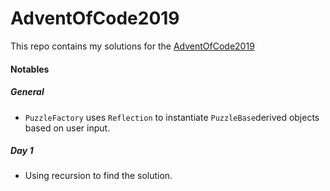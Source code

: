 # AdventOfCode2019
This repo contains my solutions for the [AdventOfCode2019](https://adventofcode.com/2019)

#### Notables
##### General
- `PuzzleFactory` uses `Reflection` to instantiate `PuzzleBase`derived objects based on user input.
##### Day 1
- Using recursion to find the solution.
